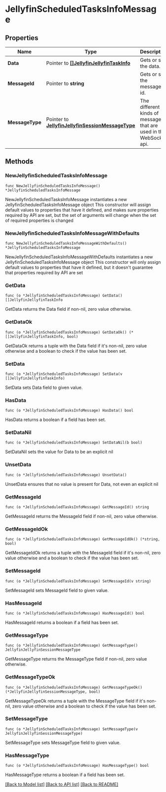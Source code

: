 # JellyfinScheduledTasksInfoMessage

## Properties

Name | Type | Description | Notes
------------ | ------------- | ------------- | -------------
**Data** | Pointer to [**[]JellyfinJellyfinTaskInfo**](JellyfinJellyfinTaskInfo.md) | Gets or sets the data. | [optional] 
**MessageId** | Pointer to **string** | Gets or sets the message id. | [optional] 
**MessageType** | Pointer to [**JellyfinJellyfinSessionMessageType**](JellyfinSessionMessageType.md) | The different kinds of messages that are used in the WebSocket api. | [optional] [readonly] [default to SCHEDULED_TASKS_INFO]

## Methods

### NewJellyfinScheduledTasksInfoMessage

`func NewJellyfinScheduledTasksInfoMessage() *JellyfinScheduledTasksInfoMessage`

NewJellyfinScheduledTasksInfoMessage instantiates a new JellyfinScheduledTasksInfoMessage object
This constructor will assign default values to properties that have it defined,
and makes sure properties required by API are set, but the set of arguments
will change when the set of required properties is changed

### NewJellyfinScheduledTasksInfoMessageWithDefaults

`func NewJellyfinScheduledTasksInfoMessageWithDefaults() *JellyfinScheduledTasksInfoMessage`

NewJellyfinScheduledTasksInfoMessageWithDefaults instantiates a new JellyfinScheduledTasksInfoMessage object
This constructor will only assign default values to properties that have it defined,
but it doesn't guarantee that properties required by API are set

### GetData

`func (o *JellyfinScheduledTasksInfoMessage) GetData() []JellyfinJellyfinTaskInfo`

GetData returns the Data field if non-nil, zero value otherwise.

### GetDataOk

`func (o *JellyfinScheduledTasksInfoMessage) GetDataOk() (*[]JellyfinJellyfinTaskInfo, bool)`

GetDataOk returns a tuple with the Data field if it's non-nil, zero value otherwise
and a boolean to check if the value has been set.

### SetData

`func (o *JellyfinScheduledTasksInfoMessage) SetData(v []JellyfinJellyfinTaskInfo)`

SetData sets Data field to given value.

### HasData

`func (o *JellyfinScheduledTasksInfoMessage) HasData() bool`

HasData returns a boolean if a field has been set.

### SetDataNil

`func (o *JellyfinScheduledTasksInfoMessage) SetDataNil(b bool)`

 SetDataNil sets the value for Data to be an explicit nil

### UnsetData
`func (o *JellyfinScheduledTasksInfoMessage) UnsetData()`

UnsetData ensures that no value is present for Data, not even an explicit nil
### GetMessageId

`func (o *JellyfinScheduledTasksInfoMessage) GetMessageId() string`

GetMessageId returns the MessageId field if non-nil, zero value otherwise.

### GetMessageIdOk

`func (o *JellyfinScheduledTasksInfoMessage) GetMessageIdOk() (*string, bool)`

GetMessageIdOk returns a tuple with the MessageId field if it's non-nil, zero value otherwise
and a boolean to check if the value has been set.

### SetMessageId

`func (o *JellyfinScheduledTasksInfoMessage) SetMessageId(v string)`

SetMessageId sets MessageId field to given value.

### HasMessageId

`func (o *JellyfinScheduledTasksInfoMessage) HasMessageId() bool`

HasMessageId returns a boolean if a field has been set.

### GetMessageType

`func (o *JellyfinScheduledTasksInfoMessage) GetMessageType() JellyfinJellyfinSessionMessageType`

GetMessageType returns the MessageType field if non-nil, zero value otherwise.

### GetMessageTypeOk

`func (o *JellyfinScheduledTasksInfoMessage) GetMessageTypeOk() (*JellyfinJellyfinSessionMessageType, bool)`

GetMessageTypeOk returns a tuple with the MessageType field if it's non-nil, zero value otherwise
and a boolean to check if the value has been set.

### SetMessageType

`func (o *JellyfinScheduledTasksInfoMessage) SetMessageType(v JellyfinJellyfinSessionMessageType)`

SetMessageType sets MessageType field to given value.

### HasMessageType

`func (o *JellyfinScheduledTasksInfoMessage) HasMessageType() bool`

HasMessageType returns a boolean if a field has been set.


[[Back to Model list]](../README.md#documentation-for-models) [[Back to API list]](../README.md#documentation-for-api-endpoints) [[Back to README]](../README.md)



